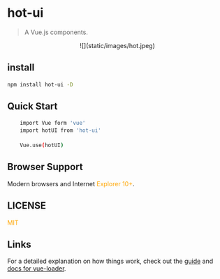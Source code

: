 # hot-ui

> A Vue.js components.

<center>![](static/images/hot.jpeg)</center> 


## install

``` bash
npm install hot-ui -D
```

## Quick Start
```bash
	import Vue form 'vue'
	import hotUI from 'hot-ui'
	
	Vue.use(hotUI)
```

## Browser Support
Modern browsers and Internet <font color="orange">Explorer 10+</font>.

## LICENSE
<font color="orange">MIT</font>

## Links
For a detailed explanation on how things work, check out the [guide](http://vuejs-templates.github.io/webpack/) and [docs for vue-loader](http://vuejs.github.io/vue-loader).
